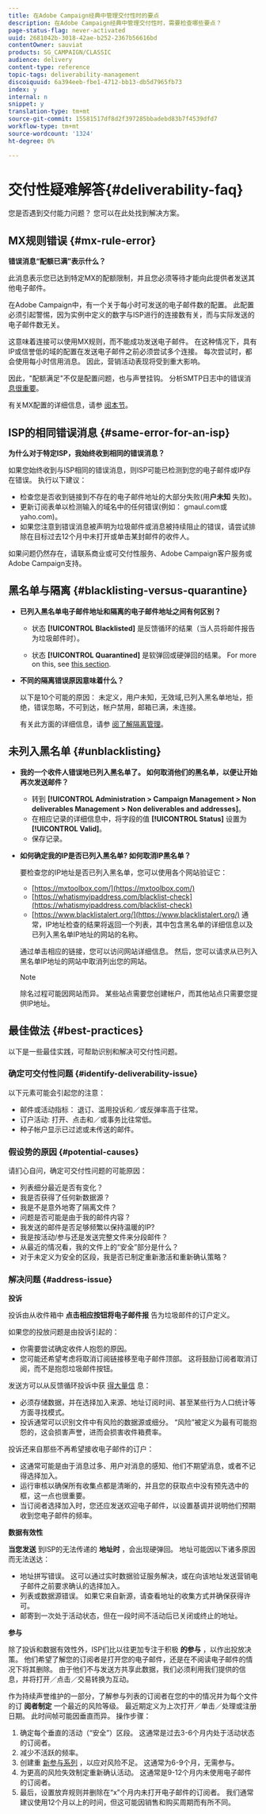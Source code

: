 ```yaml
---
title: 在Adobe Campaign经典中管理交付性时的要点
description: 在Adobe Campaign经典中管理交付性时，需要检查哪些要点？
page-status-flag: never-activated
uuid: 2681042b-3018-42ae-b252-2367b56616bd
contentOwner: sauviat
products: SG_CAMPAIGN/CLASSIC
audience: delivery
content-type: reference
topic-tags: deliverability-management
discoiquuid: 6a394eeb-fbe1-4712-bb13-db5d7965fb73
index: y
internal: n
snippet: y
translation-type: tm+mt
source-git-commit: 15581517df8d2f397285bbadebd83b7f4539dfd7
workflow-type: tm+mt
source-wordcount: '1324'
ht-degree: 0%

---
```



# 交付性疑难解答{#deliverability-faq}

您是否遇到交付能力问题？ 您可以在此处找到解决方案。

## MX规则错误 {#mx-rule-error}

**错误消息“配额已满”表示什么？**

此消息表示您已达到特定MX的配额限制，并且您必须等待才能向此提供者发送其他电子邮件。

在Adobe Campaign中，有一个关于每小时可发送的电子邮件数的配置。 此配置必须引起警惕，因为实例中定义的数字与ISP进行的连接数有关，而与实际发送的电子邮件数无关。

这意味着连接可以使用MX规则，而不能成功发送电子邮件。 在这种情况下，具有IP或信誉低的域的配置在发送电子邮件之前必须尝试多个连接。 每次尝试时，都会使用每小时信用消息。 因此，营销活动表现将受到重大影响。

因此，&quot;配额满足&quot;不仅是配置问题，也与声誉挂钩。 分析SMTP日志中的错误消 [息很重要](../../production/using/monitoring-processes.md#smtp-errors-per-domain)。

有关MX配置的详细信息，请参 [阅本节](../../installation/using/email-deliverability.md#mx-configuration)。

## ISP的相同错误消息 {#same-error-for-an-isp}

**为什么对于特定ISP，我始终收到相同的错误消息？**

如果您始终收到与ISP相同的错误消息，则ISP可能已检测到您的电子邮件或IP存在错误。 执行以下建议：
* 检查您是否收到链接到不存在的电子邮件地址的大部分失败(用&#x200B;**户未知** 失败)。
* 更新订阅表单以检测输入的域名中的任何错误(例如： gmaul.com或yaho.com)。
* 如果您注意到错误消息被声明为垃圾邮件或消息被持续阻止的错误，请尝试排除在目标过去12个月中未打开或单击某封邮件的收件人。

如果问题仍然存在，请联系商业或可交付性服务、Adobe Campaign客户服务或Adobe Campaign支持。

## 黑名单与隔离 {#blacklisting-versus-quarantine}

* **已列入黑名单电子邮件地址和隔离的电子邮件地址之间有何区别？**

   * 状态 **[!UICONTROL Blacklisted]** 是反馈循环的结果（当人员将邮件报告为垃圾邮件时）。

   * 状态 **[!UICONTROL Quarantined]** 是软弹回或硬弹回的结果。
   For more on this, see [this section](../../delivery/using/understanding-quarantine-management.md#quarantine-vs-blacklisting).

* **不同的隔离错误原因意味着什么？**

   以下是10个可能的原因： 未定义，用户未知，无效域,已列入黑名单地址，拒绝，错误忽略，不可到达，帐户禁用，邮箱已满，未连接。

   有关此方面的详细信息，请参 [阅了解隔离管理](../../delivery/using/understanding-quarantine-management.md)。

## 未列入黑名单 {#unblacklisting}

* **我的一个收件人错误地已列入黑名单了。 如何取消他们的黑名单，以便让开始再次发送邮件？**

   * 转到 **[!UICONTROL Administration > Campaign Management > Non deliverables Management > Non deliverables and addresses]**。
   * 在相应记录的详细信息中，将字段的值 **[!UICONTROL Status]** 设置为 **[!UICONTROL Valid]**。
   * 保存记录。

* **如何确定我的IP是否已列入黑名单? 如何取消IP黑名单？**

   要检查您的IP地址是否已列入黑名单，您可以使用各个网站验证它：
   * [https://mxtoolbox.com/](https://mxtoolbox.com/)
   * [https://whatismyipaddress.com/blacklist-check](https://whatismyipaddress.com/blacklist-check)
   * [https://www.blacklistalert.org/](https://www.blacklistalert.org/)
   通常，IP地址检查的结果将返回一个列表，其中包含黑名单的详细信息以及已列入黑名单IP地址的网站的名称。

   通过单击相应的链接，您可以访问网站详细信息。 然后，您可以请求从已列入黑名单IP地址的网站中取消列出您的网站。

   >[!NOTE]
   >
   >除名过程可能因网站而异。 某些站点需要您创建帐户，而其他站点只需要您提供IP地址。

## 最佳做法 {#best-practices}

以下是一些最佳实践，可帮助识别和解决可交付性问题。

### 确定可交付性问题 {#identify-deliverability-issue}

以下元素可能会引起您的注意：

* 邮件或活动指标： 退订、滥用投诉和／或反弹率高于往常。
* 订户活动: 打开、点击和／或事务比往常低。
* 种子帐户显示已过滤或未传送的邮件。

### 假设势的原因 {#potential-causes}

请扪心自问，确定可交付性问题的可能原因：

* 列表细分最近是否有变化？
* 我是否获得了任何新数据源？
* 我是不是意外地寄了隔离文件？
* 问题是否可能是由于我的邮件内容？
* 我发送的邮件是否足够频繁以保持温暖的IP?
* 我是按活动/参与还是发送完整文件来分段邮件？
* 从最近的情况看，我的文件上的“安全”部分是什么？
* 对于未定义为安全的区段，我是否已制定重新激活和重新确认策略？

### 解决问题 {#address-issue}

**投诉**

投诉由从收件箱中 **点击相应按钮将电子邮件报** 告为垃圾邮件的订户定义。

如果您的投放问题是由投诉引起的：
* 你需要尝试确定收件人抱怨的原因。
* 您可能还希望考虑将取消订阅链接移至电子邮件顶部。 这将鼓励订阅者取消订阅，而不是抱怨垃圾邮件按钮。

发送方可以从反馈循环投诉中获 [得大量信](../../delivery/using/technical-recommendations.md#feedback-loop) 息：
* 必须存储数据，并在选择加入来源、地址订阅时间、甚至某些行为人口统计等方面寻找模式。
* 投诉通常可以识别文件中有风险的数据源或细分。 “风险”被定义为最有可能抱怨的，这会损害声誉，进而会损害收件箱费率。

投诉还来自那些不再希望接收电子邮件的订户：
* 这通常可能是由于消息过多、用户对消息的感知、他们不期望消息，或者不记得选择加入。
* 运行审核以确保所有收集点都是清晰的，并且您的获取点中没有预先选中的框，这一点也很重要。
* 当订阅者选择加入时，您还应发送欢迎电子邮件，以设置基调并说明他们预期收到您电子邮件的频率。

**数据有效性**

**当您发送** 到ISP的无法传递的 **地址时** ，会出现硬弹回。 地址可能因以下诸多原因而无法送达：
* 地址拼写错误。 这可以通过实时数据验证服务解决，或在向该地址发送营销电子邮件之前要求确认的选择加入。
* 列表或数据源错误。 如果它来自新源，请查看地址的收集方式并确保获得许可。
* 邮寄到一次处于活动状态，但在一段时间不活动后已关闭或终止的地址。

**参与**

除了投诉和数据有效性外，ISP们比以往更加专注于积极 **的参与** ，以作出投放决策。 他们希望了解您的订阅者是打开您的电子邮件，还是在不阅读电子邮件的情况下将其删除。 由于他们不与发送方共享此数据，我们必须利用我们提供的信息，并将打开／点击／交易转换为互动。

作为持续声誉维护的一部分，了解参与列表的订阅者在您的中的情况并为每个文件的订 **阅者制定** 一个最近的风险等级。 最近期定义为上次打开／单击／处理或注册日期。 此时间帧可能因垂直而异。 操作步骤：

1. 确定每个垂直的活动（“安全”）区段。 这通常是过去3-6个月内处于活动状态的订阅者。
1. 减少不活跃的频率。
1. 创建重 [新参与系列](../../delivery/using/re-engagement-best-practices.md) ，以应对风险不足。 这通常为6-9个月，无需参与。
1. 为更高的风险失效制定重新确认活动。 这通常是9-12个月内未使用电子邮件的订阅者。
1. 最后，设置放弃规则并删除在“x”个月内未打开电子邮件的订阅者。 我们通常建议使用12个月以上的时间，但这可能因销售和购买周期而有所不同。
